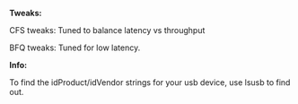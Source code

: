 **Tweaks:**

CFS tweaks: Tuned to balance latency vs throughput

BFQ tweaks: Tuned for low latency.


**Info:**

To find the idProduct/idVendor strings for your usb device, use lsusb to find out.
